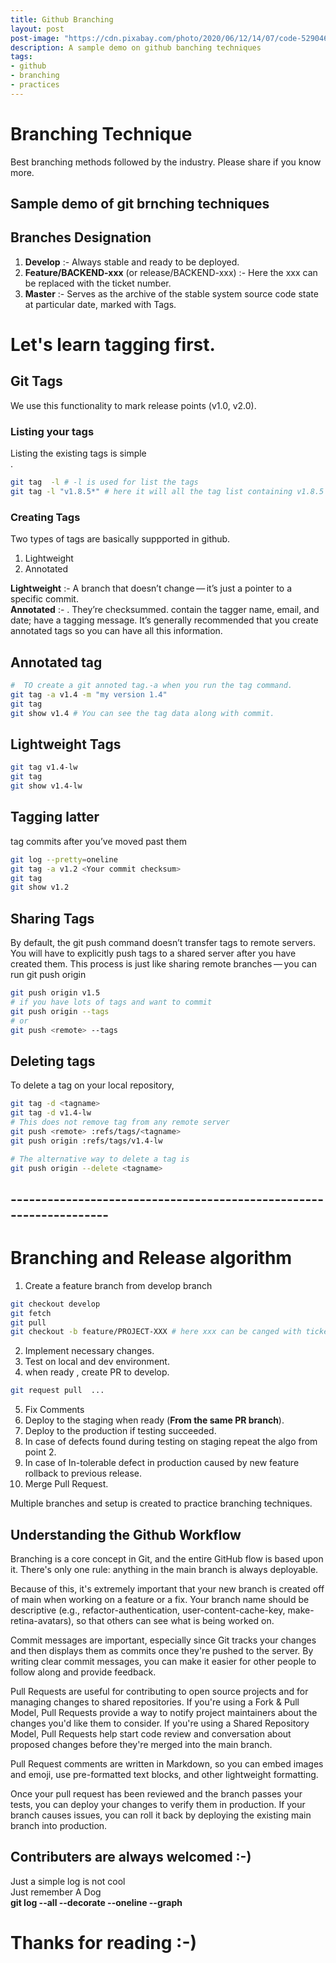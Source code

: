 ```yaml
---
title: Github Branching 
layout: post
post-image: "https://cdn.pixabay.com/photo/2020/06/12/14/07/code-5290465_960_720.jpg"
description: A sample demo on github banching techniques 
tags:
- github
- branching
- practices
---
```

# Branching Technique

Best branching methods followed by the industry. Please share if you know more.

## Sample demo of git brnching techniques

## Branches Designation 

1. **Develop** :- Always stable and ready to be deployed.
2. **Feature/BACKEND-xxx** (or release/BACKEND-xxx) :- Here the xxx can be replaced with the ticket number.
3. **Master** :- Serves as the archive of the stable system source code state at particular date, marked with Tags.

# Let's learn tagging first.

## Git Tags
We use this functionality to mark release points (v1.0, v2.0).
### Listing your tags
Listing the existing tags is simple <br />.

```bash 
git tag  -l # -l is used for list the tags
git tag -l "v1.8.5*" # here it will all the tag list containing v1.8.5
```
### Creating Tags 

Two types of tags are basically suppported in github.
1. Lightweight 
2. Annotated

**Lightweight** :- A branch that doesn’t change — it’s just a pointer to a specific commit.<br />
**Annotated** :- . They’re checksummed. contain the tagger name, email, and date; have a tagging message. It’s generally recommended that you create annotated tags so you can have all this information.<br />

## Annotated tag 
```bash
#  TO create a git annoted tag.-a when you run the tag command.
git tag -a v1.4 -m "my version 1.4"
git tag
git show v1.4 # You can see the tag data along with commit.
```
## Lightweight Tags 

```bash 
git tag v1.4-lw
git tag
git show v1.4-lw
```
## Tagging latter 

tag commits after you’ve moved past them
```bash 
git log --pretty=oneline 
git tag -a v1.2 <Your commit checksum>
git tag 
git show v1.2
```

## Sharing Tags 

By default, the git push command doesn’t transfer tags to remote servers. You will have to explicitly push tags to a shared server after you have created them. This process is just like sharing remote branches — you can run git push origin <tagname>
```bash 
git push origin v1.5
# if you have lots of tags and want to commit 
git push origin --tags
# or 
git push <remote> --tags
```
## Deleting tags 

To delete a tag on your local repository,
```bash 
git tag -d <tagname>
git tag -d v1.4-lw
# This does not remove tag from any remote server 
git push <remote> :refs/tags/<tagname>
git push origin :refs/tags/v1.4-lw

# The alternative way to delete a tag is 
git push origin --delete <tagname>
```
## -------------------------------------------------------------------

# Branching and Release algorithm 

1. Create a feature branch from develop branch
```bash 
git checkout develop 
git fetch 
git pull 
git checkout -b feature/PROJECT-XXX # here xxx can be canged with ticket number
```
2. Implement necessary changes.<br />
3. Test on local and dev environment. <br />
4. when ready , create PR to develop.
```bash 
git request pull  ...
```
5. Fix Comments 
6. Deploy to the staging when ready (**From the same PR branch**).<br/>
7. Deploy to the production if testing succeeded.<br />
8. In case of defects found during testing on staging repeat the algo from point 2.<br />
9. In case of In-tolerable defect in production caused by new feature rollback to previous release.<br />
10. Merge Pull Request.<br />

Multiple branches and setup is created to practice branching techniques.

## Understanding the Github Workflow
Branching is a core concept in Git, and the entire GitHub flow is based upon it. There's only one rule: anything in the main branch is always deployable.<br />

Because of this, it's extremely important that your new branch is created off of main when working on a feature or a fix. Your branch name should be descriptive (e.g., refactor-authentication, user-content-cache-key, make-retina-avatars), so that others can see what is being worked on.<br />

Commit messages are important, especially since Git tracks your changes and then displays them as commits once they're pushed to the server. By writing clear commit messages, you can make it easier for other people to follow along and provide feedback.
<br />

Pull Requests are useful for contributing to open source projects and for managing changes to shared repositories. If you're using a Fork & Pull Model, Pull Requests provide a way to notify project maintainers about the changes you'd like them to consider. If you're using a Shared Repository Model, Pull Requests help start code review and conversation about proposed changes before they're merged into the main branch. <br />

Pull Request comments are written in Markdown, so you can embed images and emoji, use pre-formatted text blocks, and other lightweight formatting. <br />

Once your pull request has been reviewed and the branch passes your tests, you can deploy your changes to verify them in production. If your branch causes issues, you can roll it back by deploying the existing main branch into production.<br />


## Contributers are always welcomed :-)

Just a simple log is not cool<br /> 
Just remember A Dog <br />
**git log --all --decorate --oneline --graph** <br /> 
<!-- ![alt text](images/dog.png) -->


# Thanks for reading :-)

